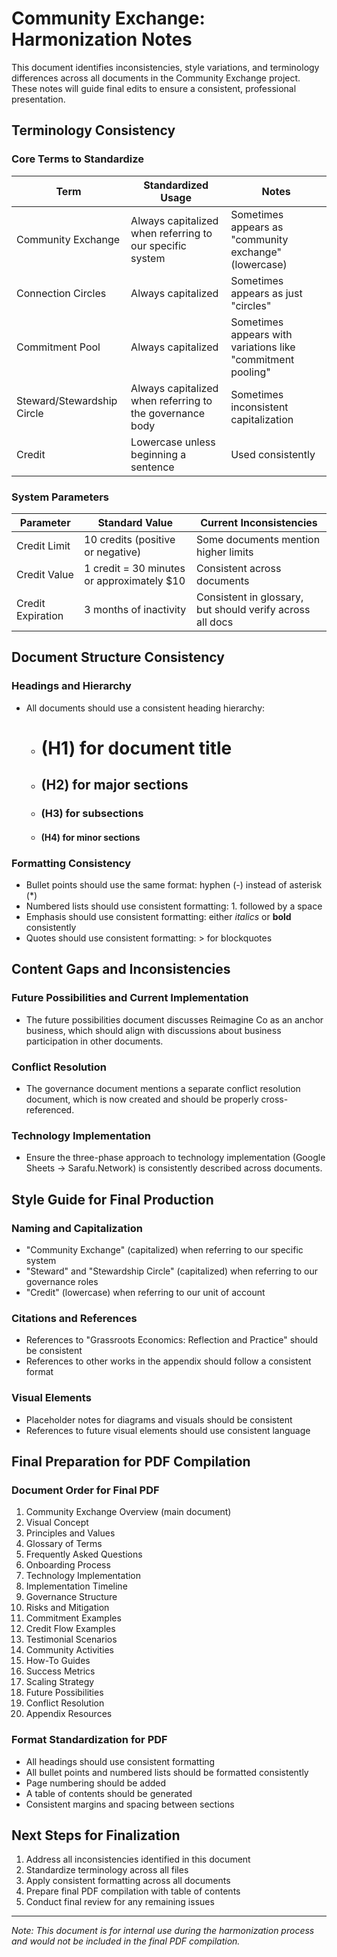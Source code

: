 # Community Exchange: Harmonization Notes

This document identifies inconsistencies, style variations, and terminology differences across all documents in the Community Exchange project. These notes will guide final edits to ensure a consistent, professional presentation.

## Terminology Consistency

### Core Terms to Standardize

| Term | Standardized Usage | Notes |
|------|-------------------|-------|
| Community Exchange | Always capitalized when referring to our specific system | Sometimes appears as "community exchange" (lowercase) |
| Connection Circles | Always capitalized | Sometimes appears as just "circles" |
| Commitment Pool | Always capitalized | Sometimes appears with variations like "commitment pooling" |
| Steward/Stewardship Circle | Always capitalized when referring to the governance body | Sometimes inconsistent capitalization |
| Credit | Lowercase unless beginning a sentence | Used consistently |

### System Parameters

| Parameter | Standard Value | Current Inconsistencies |
|-----------|---------------|--------------------------|
| Credit Limit | 10 credits (positive or negative) | Some documents mention higher limits |
| Credit Value | 1 credit = 30 minutes or approximately $10 | Consistent across documents |
| Credit Expiration | 3 months of inactivity | Consistent in glossary, but should verify across all docs |

## Document Structure Consistency

### Headings and Hierarchy

- All documents should use a consistent heading hierarchy:
  - # (H1) for document title
  - ## (H2) for major sections
  - ### (H3) for subsections
  - #### (H4) for minor sections

### Formatting Consistency

- Bullet points should use the same format: hyphen (-) instead of asterisk (*)
- Numbered lists should use consistent formatting: 1. followed by a space
- Emphasis should use consistent formatting: either *italics* or **bold** consistently
- Quotes should use consistent formatting: > for blockquotes

## Content Gaps and Inconsistencies

### Future Possibilities and Current Implementation

- The future possibilities document discusses Reimagine Co as an anchor business, which should align with discussions about business participation in other documents.

### Conflict Resolution

- The governance document mentions a separate conflict resolution document, which is now created and should be properly cross-referenced.

### Technology Implementation

- Ensure the three-phase approach to technology implementation (Google Sheets → Sarafu.Network) is consistently described across documents.

## Style Guide for Final Production

### Naming and Capitalization

- "Community Exchange" (capitalized) when referring to our specific system
- "Steward" and "Stewardship Circle" (capitalized) when referring to our governance roles
- "Credit" (lowercase) when referring to our unit of account

### Citations and References

- References to "Grassroots Economics: Reflection and Practice" should be consistent
- References to other works in the appendix should follow a consistent format

### Visual Elements

- Placeholder notes for diagrams and visuals should be consistent
- References to future visual elements should use consistent language

## Final Preparation for PDF Compilation

### Document Order for Final PDF

1. Community Exchange Overview (main document)
2. Visual Concept
3. Principles and Values
4. Glossary of Terms
5. Frequently Asked Questions
6. Onboarding Process
7. Technology Implementation
8. Implementation Timeline
9. Governance Structure
10. Risks and Mitigation
11. Commitment Examples
12. Credit Flow Examples
13. Testimonial Scenarios
14. Community Activities
15. How-To Guides
16. Success Metrics
17. Scaling Strategy
18. Future Possibilities
19. Conflict Resolution
20. Appendix Resources

### Format Standardization for PDF

- All headings should use consistent formatting
- All bullet points and numbered lists should be formatted consistently
- Page numbering should be added
- A table of contents should be generated
- Consistent margins and spacing between sections

## Next Steps for Finalization

1. Address all inconsistencies identified in this document
2. Standardize terminology across all files
3. Apply consistent formatting across all documents
4. Prepare final PDF compilation with table of contents
5. Conduct final review for any remaining issues

---

*Note: This document is for internal use during the harmonization process and would not be included in the final PDF compilation.*